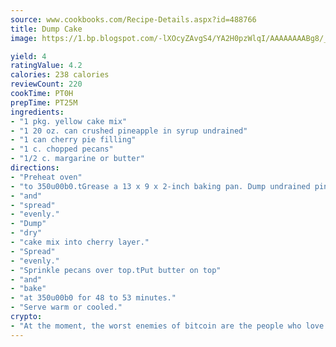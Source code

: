 ```yaml
---
source: www.cookbooks.com/Recipe-Details.aspx?id=488766
title: Dump Cake
image: https://1.bp.blogspot.com/-lXOcyZAvgS4/YA2H0pzWlqI/AAAAAAAABg8/_HX4JI-WmFM0Tz684w_qYjP9vBzksmFNgCLcBGAsYHQ/s219/20.png

yield: 4
ratingValue: 4.2
calories: 238 calories
reviewCount: 220
cookTime: PT0H
prepTime: PT25M
ingredients:
- "1 pkg. yellow cake mix"
- "1 20 oz. can crushed pineapple in syrup undrained"
- "1 can cherry pie filling"
- "1 c. chopped pecans"
- "1/2 c. margarine or butter"
directions:
- "Preheat oven"
- "to 350u00b0.tGrease a 13 x 9 x 2-inch baking pan. Dump undrained pineapple into pan.tSpread evenly.tDump in pie filling"
- "and"
- "spread"
- "evenly."
- "Dump"
- "dry"
- "cake mix into cherry layer."
- "Spread"
- "evenly."
- "Sprinkle pecans over top.tPut butter on top"
- "and"
- "bake"
- "at 350u00b0 for 48 to 53 minutes."
- "Serve warm or cooled."
crypto:
- "At the moment, the worst enemies of bitcoin are the people who love bitcoin."
---
```

